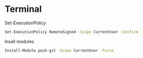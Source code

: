 # Terminal

Set-ExecutionPolicy
```Bash
Set-ExecutionPolicy RemoteSigned -Scope CurrentUser -Confirm
```
Insall modules 
```Bash
Install-Module posh-git -Scope CurrentUser -Force
```